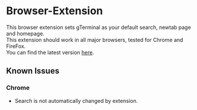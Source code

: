 # Browser-Extension

This browser extension sets gTerminal as your default search, newtab page and homepage.  
This extension should work in all major browsers, tested for Chrome and FireFox.  
You can find the latest version [here](https://github.com/gTerminal-project/Browser-Extension/releases).  

## Known Issues

### Chrome

* Search is not automatically changed by extension.
